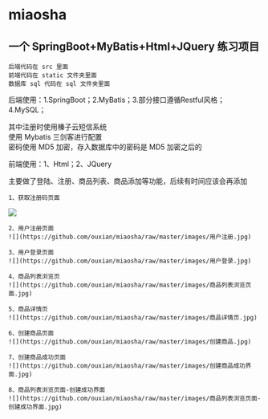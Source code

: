 # miaosha
一个 SpringBoot+MyBatis+Html+JQuery 练习项目
------
    后端代码在 src 里面
    前端代码在 static 文件夹里面
    数据库 sql 代码在 sql 文件夹里面


后端使用：1.SpringBoot；2.MyBatis；3.部分接口遵循Restful风格；4.MySQL；

其中注册时使用榛子云短信系统<br>使用 Mybatis 三剑客进行配置<br>
密码使用 MD5 加密，存入数据库中的密码是 MD5 加密之后的


前端使用：1、Html；2、JQuery


主要做了登陆、注册、商品列表、商品添加等功能，后续有时间应该会再添加

    1、获取注册码页面
![](https://github.com/ouxian/miaosha/raw/master/images/获取验证码.jpg)

    
    2、用户注册页面
    ![](https://github.com/ouxian/miaosha/raw/master/images/用户注册.jpg)  
    
    3、用户登录页面
    ![](https://github.com/ouxian/miaosha/raw/master/images/用户登录.jpg)
    
    4、商品列表浏览页
    ![](https://github.com/ouxian/miaosha/raw/master/images/商品列表浏览页面.jpg)
    
    5、商品详情页
    ![](https://github.com/ouxian/miaosha/raw/master/images/商品详情页.jpg)
    
    6、创建商品页面
    ![](https://github.com/ouxian/miaosha/raw/master/images/创建商品.jpg)
    
    7、创建商品成功页面
    ![](https://github.com/ouxian/miaosha/raw/master/images/创建商品成功界面.jpg)
    
    8、商品列表浏览页面-创建成功界面
    ![](https://github.com/ouxian/miaosha/raw/master/images/商品列表浏览页面-创建成功界面.jpg)
    
    
